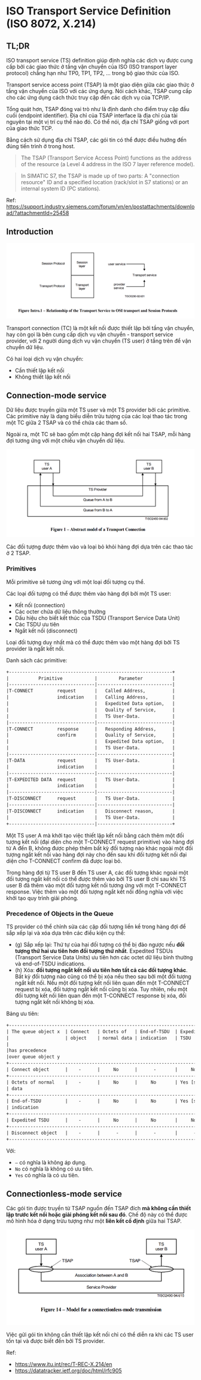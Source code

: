 # ISO Transport Service Definition (ISO 8072, X.214)

## TL;DR

ISO transport service (TS) definition giúp định nghĩa các dịch vụ được cung cấp bởi các giao thức ở tầng vận chuyển của ISO (ISO transport layer protocol) chẳng hạn như TP0, TP1, TP2, ... trong bộ giao thức của ISO.

Transport service access point (TSAP) là một giao diện giữa các giao thức ở tầng vận chuyển của ISO với các ứng dụng. Nói cách khác, TSAP cung cấp cho các ứng dụng cách thức truy cập đến các dịch vụ của TCP/IP.

Tổng quát hơn, TSAP đóng vai trò như là định danh cho điểm truy cập đầu cuối (endpoint identifier). Địa chỉ của TSAP interface là địa chỉ của tài nguyên tại một vị trí cụ thể nào đó. Có thể nói, địa chỉ TSAP giống với port của giao thức TCP.

Bằng cách sử dụng địa chỉ TSAP, các gói tin có thể được điều hướng đến đúng tiến trình ở trong host.

> The TSAP (Transport Service Access Point) functions as the address of the resource (a Level 4 address in the ISO 7 layer reference model).

> In SIMATIC S7, the TSAP is made up of two parts: A "connection resource" ID and a specified location (rack/slot in S7 stations) or an internal system ID (PC stations).

Ref: https://support.industry.siemens.com/forum/vn/en/postattachments/download/?attachmentId=25458

## Introduction

![alt text](tsap1.png)

Transport connection (TC) là một kết nối được thiết lập bởi tầng vận chuyển, hay còn gọi là bên cung cấp dịch vụ vận chuyển - transport service provider, với 2 người dùng dịch vụ vận chuyển (TS user) ở tầng trên để vận chuyển dữ liệu.

Có hai loại dịch vụ vận chuyển:
- Cần thiết lập kết nối
- Không thiết lập kết nối

## Connection-mode service

Dữ liệu được truyền giữa một TS user và một TS provider bởi các primitive. Các primitive này là dạng biểu diễn trừu tượng của các loại thao tác trong một TC giữa 2 TSAP và có thể chứa các tham số.

Ngoài ra, một TC sẽ bao gồm một cặp hàng đợi kết nối hai TSAP, mỗi hàng đợi tương ứng với một chiều vận chuyển dữ liệu.

![alt text](tsap2.png)

Các đối tượng được thêm vào và loại bỏ khỏi hàng đợi dựa trên các thao tác ở 2 TSAP.

### Primitives

Mỗi primitive sẽ tương ứng với một loại đối tượng cụ thể.

Các loại đối tượng có thể được thêm vào hàng đợi bởi một TS user:
- Kết nối (connection)
- Các octer chứa dữ liệu thông thường
- Dấu hiệu cho biết kết thúc của TSDU (Transport Service Data Unit)
- Các TSDU ưu tiên
- Ngắt kết nối (disconnect)

Loại đối tượng duy nhất mà có thể được thêm vào một hàng đợi bởi TS provider là ngắt kết nối.

Danh sách các primitive:

```txt
+-------------------------------------------------------------+
|           Primitive            |        Parameter           |
|--------------------------------|----------------------------|
|T-CONNECT         request       |   Called Address,          |
|                  indication    |   Calling Address,         |
|                                |   Expedited Data option,   |
|                                |   Quality of Service,      |
|                                |   TS User-Data.            |
|--------------------------------|----------------------------|
|T-CONNECT         response      |   Responding Address,      |
|                  confirm       |   Quality of Service,      |
|                                |   Expedited Data option,   |
|                                |   TS User-Data.            |
|--------------------------------|----------------------------|
|T-DATA            request       |   TS User-Data.            |
|                  indication    |                            |
|--------------------------------|----------------------------|
|T-EXPEDITED DATA  request       |   TS User-Data.            |
|                  indication    |                            |
|--------------------------------|----------------------------|
|T-DISCONNECT      request       |   TS User-Data.            |
|--------------------------------|----------------------------|
|T-DISCONNECT      indication    |   Disconnect reason,       |
|                                |   TS User-Data.            |
+--------------------------------|----------------------------+
```

Một TS user A mà khởi tạo việc thiết lập kết nối bằng cách thêm một đối tượng kết nối (đại diện cho một T-CONNECT request primitive) vào hàng đợi từ A đến B, không được phép thêm bất kỳ đối tượng nào khác ngoài một đối tượng ngắt kết nối vào hàng đợi này cho đến sau khi đối tượng kết nối đại diện cho T-CONNECT confirm đã được loại bỏ. 

Trong hàng đợi từ TS user B đến TS user A, các đối tượng khác ngoài một đối tượng ngắt kết nối có thể được thêm vào bởi TS user B chỉ sau khi TS user B đã thêm vào một đối tượng kết nối tương ứng với một T-CONNECT response. Việc thêm vào một đối tượng ngắt kết nối đồng nghĩa với việc khởi tạo quy trình giải phóng.

### Precedence of Objects in the Queue

TS provider có thể chỉnh sửa các cặp đối tượng liền kề trong hàng đợi để sắp xếp lại và xóa dựa trên các điều kiện cụ thể:
- (g) Sắp xếp lại: Thứ tự của hai đối tượng có thể bị đảo ngược nếu **đối tượng thứ hai ưu tiên hơn đối tượng thứ nhất**. Expedited TSDUs (Transport Service Data Units) ưu tiên hơn các octet dữ liệu bình thường và end-of-TSDU indications.
- (h) Xóa: **đối tượng ngắt kết nối ưu tiên hơn tất cả các đối tượng khác**. Bất kỳ đối tượng nào cũng có thể bị xóa nếu theo sau bởi một đối tượng ngắt kết nối. Nếu một đối tượng kết nối liên quan đến một T-CONNECT request bị xóa, đối tượng ngắt kết nối cũng bị xóa. Tuy nhiên, nếu một đối tượng kết nối liên quan đến một T-CONNECT response bị xóa, đối tượng ngắt kết nối không bị xóa.

Bảng ưu tiên:

```txt
+--------------------------------------------------------------------------------------------+
| The queue object x  | Connect   | Octets of   | End-of-TSDU  | Expedited   | Disconnect    |
|                     | object    | normal data | indication   | TSDU        | object        |
|                                                                                            |
|has precedence                                                                              |
|over queue object y                                                                         |
+--------------------------------------------------------------------------------------------+
| Connect object      |    -      |     No      |      -       |     No       | Yes [see (h)]|
+--------------------------------------------------------------------------------------------+
| Octets of normal    |    -      |     No      |     No       | Yes [see (g)]| Yes [see (h)]|
| data                                                                                       |
+--------------------------------------------------------------------------------------------+
| End-of-TSDU         |    -      |     No      |     No       | Yes [see (g)]| Yes [see (h)]|
| indication                                                                                 |
+--------------------------------------------------------------------------------------------+
| Expedited TSDU      |    -      |     No      |     No       |     No       | Yes [see (h)]|
+--------------------------------------------------------------------------------------------+
| Disconnect object   |    -      |      -      |      -       |      -       | No [see (h)] |
+--------------------------------------------------------------------------------------------+
```

Với:
- `–` có nghĩa là không áp dụng.
- `No` có nghĩa là không có ưu tiên.
- `Yes` có nghĩa là có ưu tiên.

## Connectionless-mode service

Các gói tin được truyền từ TSAP nguồn đến TSAP đích **mà không cần thiết lập trước kết nối hoặc giải phóng kết nối sau đó**. Chế độ này có thể được mô hình hóa ở dạng trừu tượng như một **liên kết cố định** giữa hai TSAP.

![alt text](tsap3.png)

Việc gửi gói tin không cần thiết lập kết nối chỉ có thể diễn ra khi các TS user tồn tại và được biết đến bởi TS provider.

Ref: 
- https://www.itu.int/rec/T-REC-X.214/en
- https://datatracker.ietf.org/doc/html/rfc905
